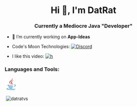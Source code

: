 <h1 align="center">Hi 👋, I'm DatRat</h1>
<h3 align="center">Currently a Mediocre Java "Developer"</h3>

- 🔭 I’m currently working on **App-Ideas**

- Code's Moon Technologies: [![Discord](https://discordapp.com/api/guilds/689492899389505650/widget.png)](https://discord.gg/XpTWUy72Cq)

- I like this video: [![h](https://media.discordapp.net/attachments/657560080023289887/849387748011933766/download16x16.png)](https://user-images.githubusercontent.com/49768896/119433568-e11cd900-bcec-11eb-9015-aea05932d6b7.mp4)

<h3 align="left">Languages and Tools:</h3>
<p align="left"> <a href="https://www.java.com" target="_blank"> <img src="https://raw.githubusercontent.com/devicons/devicon/master/icons/java/java-original.svg" alt="java" width="40" height="40"/> </a> </p>

<p>&nbsp;<img align="center" src="https://github-readme-stats.vercel.app/api?username=datratvs&show_icons=true&locale=en" alt="datratvs" /></p>
